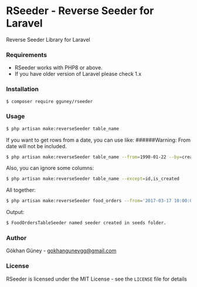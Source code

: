 # RSeeder - Reverse Seeder for Laravel

Reverse Seeder Library for Laravel

### Requirements

- RSeeder works with PHP8 or above.
- If you have older version of Laravel please check 1.x

### Installation

```bash
$ composer require gguney/rseeder
```

### Usage
```bash
$ php artisan make:reverseSeeder table_name
```
If you want to get rows from a date, you can use like:
######Warning: From date will not be included.
```bash
$ php artisan make:reverseSeeder table_name --from=1990-01-22 --by=created_at
```

Also, you can ignore some columns:
```bash
$ php artisan make:reverseSeeder table_name --except=id,is_created 
```
All together:

```bash
$ php artisan make:reverseSeeder food_orders --from='2017-03-17 10:00:00' --by=created_at --except=id
```

Output:
```bash
$ FoodOrdersTableSeeder named seeder created in seeds folder.
```

### Author

Gökhan Güney - <gokhanguneygg@gmail.com><br />

### License

RSeeder is licensed under the MIT License - see the `LICENSE` file for details
